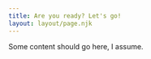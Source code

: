 ```yaml
---
title: Are you ready? Let's go!
layout: layout/page.njk
---
```


Some content should go here, I assume.
